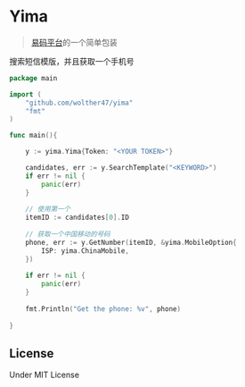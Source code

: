 # Yima

> [易码平台](http://51ym.me/)的一个简单包装

搜索短信模版，并且获取一个手机号

```go
package main

import (
	"github.com/wolther47/yima"
    "fmt"
)

func main(){

    y := yima.Yima{Token: "<YOUR TOKEN>"}

    candidates, err := y.SearchTemplate("<KEYWORD>")
    if err != nil {
        panic(err)
    }
    
    // 使用第一个
    itemID := candidates[0].ID
    
    // 获取一个中国移动的号码
    phone, err := y.GetNumber(itemID, &yima.MobileOption{
        ISP: yima.ChinaMobile,
    })
    
    if err != nil {
        panic(err)
    }
    
    fmt.Println("Get the phone: %v", phone)
    
}
```

## License

Under MIT License